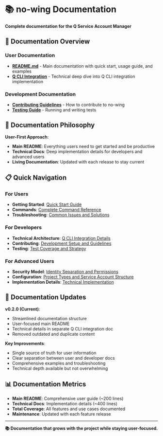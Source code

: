 # 📚 no-wing Documentation

**Complete documentation for the Q Service Account Manager**

## 📖 Documentation Overview

### User Documentation
- **[README.md](../README.md)** - Main documentation with quick start, usage guide, and examples
- **[Q CLI Integration](Q_CLI_INTEGRATION.md)** - Technical deep dive into Q CLI integration implementation

### Development Documentation
- **[Contributing Guidelines](../README.md#contributing)** - How to contribute to no-wing
- **[Testing Guide](../README.md#testing)** - Running and writing tests

## 🎯 Documentation Philosophy

**User-First Approach**:
- **Main README**: Everything users need to get started and be productive
- **Technical Docs**: Deep implementation details for developers and advanced users
- **Living Documentation**: Updated with each release to stay current

## 📋 Quick Navigation

### For Users
- **Getting Started**: [Quick Start Guide](../README.md#quick-start)
- **Commands**: [Complete Command Reference](../README.md#commands)
- **Troubleshooting**: [Common Issues and Solutions](../README.md#troubleshooting)

### For Developers
- **Technical Architecture**: [Q CLI Integration Details](Q_CLI_INTEGRATION.md)
- **Contributing**: [Development Setup and Guidelines](../README.md#contributing)
- **Testing**: [Test Coverage and Strategy](Q_CLI_INTEGRATION.md#testing-strategy)

### For Advanced Users
- **Security Model**: [Identity Separation and Permissions](../README.md#security)
- **Configuration**: [Project Types and Service Account Structure](../README.md#configuration)
- **Implementation Details**: [Technical Implementation](Q_CLI_INTEGRATION.md)

## 🔄 Documentation Updates

**v0.2.0 (Current)**:
- Streamlined documentation structure
- User-focused main README
- Technical details in separate Q CLI integration doc
- Removed outdated and duplicate content

**Key Improvements**:
- Single source of truth for user information
- Clear separation between user and developer docs
- Comprehensive examples and troubleshooting
- Technical depth available but not overwhelming

## 📊 Documentation Metrics

- **Main README**: Comprehensive user guide (~200 lines)
- **Technical Docs**: Implementation details (~400 lines)
- **Total Coverage**: All features and use cases documented
- **Maintenance**: Updated with each feature release

---

**📚 Documentation that grows with the project while staying user-focused.**
